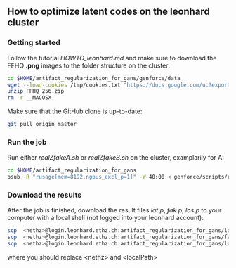 ## How to optimize latent codes on the leonhard cluster

### Getting started

Follow the tutorial *HOWTO_leonhard.md* and make sure to download the FFHQ **.png** images to the folder structure on the cluster:
```bash
cd $HOME/artifact_regularization_for_gans/genforce/data
wget --load-cookies /tmp/cookies.txt "https://docs.google.com/uc?export=download&confirm=$(wget --quiet --save-cookies /tmp/cookies.txt --keep-session-cookies --no-check-certificate 'https://docs.google.com/uc?export=download&id=1TVfX2dy39agfUfRjoryLnDG9kbB4jerS' -O- | sed -rn 's/.*confirm=([0-9A-Za-z_]+).*/\1\n/p')&id=1TVfX2dy39agfUfRjoryLnDG9kbB4jerS" -O FFHQ_256.zip && rm -rf /tmp/cookies.txt
unzip FFHQ_256.zip
rm -r __MACOSX
```
Make sure that the GitHub clone is up-to-date:
```bash
git pull origin master
```

### Run the job

Run either *realZfakeA.sh* or *realZfakeB.sh* on the cluster, examplarily for A:
```bash
cd $HOME/artifact_regularization_for_gans
bsub -R "rusage[mem=8192,ngpus_excl_p=1]" -W 40:00 < genforce/scripts/realZfakeA.sh
```

### Download the results

After the job is finished, download the result files *lat.p*, *fak.p*, *los.p* to your computer with a local shell (not logged into your leonhard account):
```bash
scp  <nethz>@login.leonhard.ethz.ch:artifact_regularization_for_gans/lat.p /<localPath>/lat.p
scp  <nethz>@login.leonhard.ethz.ch:artifact_regularization_for_gans/fak.p /<localPath>/fak.p
scp  <nethz>@login.leonhard.ethz.ch:artifact_regularization_for_gans/los.p /<localPath>/los.p
```
where you should replace \<nethz\> and \<localPath\>
